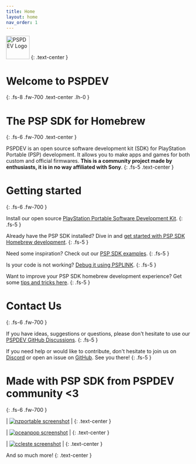 ```yaml
---
title: Home
layout: home
nav_order: 1
---
```


<img src="/images/pspdev.ico" width="64px" alt="PSPDEV Logo" />
{: .text-center }

# Welcome to PSPDEV
{: .fs-8 .fw-700 .text-center .lh-0 }

# The PSP SDK for Homebrew
{: .fs-6 .fw-700 .text-center }

PSPDEV is an open source software development kit (SDK) for PlayStation Portable (PSP) development. It allows you to make apps and games for both custom and official firmwares. **This is a community project made by enthusiasts, it is in no way affiliated with Sony**.
{: .fs-5 .text-center }

# Getting started
{: .fs-6 .fw-700 }

Install our open source [PlayStation Portable Software Development Kit](installation.html).
{: .fs-5 }

Already have the PSP SDK installed? Dive in and [get started with PSP SDK Homebrew development](how_to_use.html).
{: .fs-5 }

Need some inspiration? Check out our [PSP SDK examples](basic_programs.html).
{: .fs-5 }

Is your code is not working? [Debug it using PSPLINK](debugging.html).
{: .fs-5 }

Want to improve your PSP SDK homebrew development experience? Get some [tips and tricks here](tips_tricks.html).
{: .fs-5 }

# Contact Us
{: .fs-6 .fw-700 }

If you have ideas, suggestions or questions, please don't hesitate to use our [PSPDEV GitHub Discussions](https://github.com/pspdev/pspdev/discussions).
{: .fs-5 }

If you need help or would like to contribute, don't hesitate to join us on [Discord](https://discord.gg/bePrj9W) or open an issue on [GitHub](https://github.com/pspdev/pspdev/issues). See you there!
{: .fs-5 }

# Made with PSP SDK from PSPDEV community <3
{: .fs-6 .fw-700 }

| [![nzportable screenshot](images/nzp.png)](https://github.com/nzp-team/nzportable) |
{: .text-center }

| [![oceanpop screenshot](images/oceanpop.png)](https://github.com/sharkwouter/oceanpop) |
{: .text-center }

| [![ccleste screenshot](images/ccleste.png)](https://github.com/fjtrujy/ccleste/tree/psp-fixes) |
{: .text-center }

And so much more!
{: .text-center }
